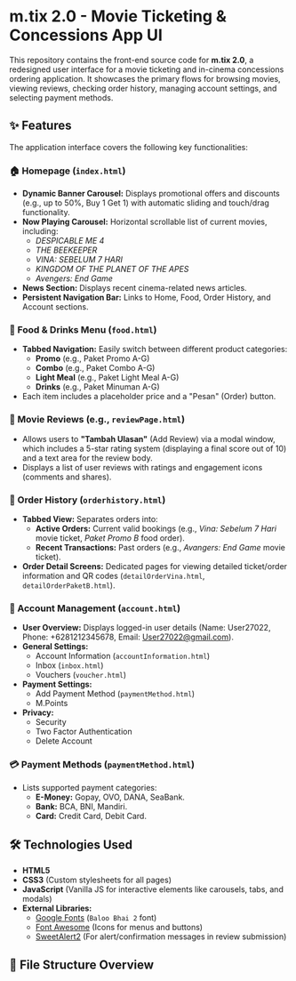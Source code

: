 # m.tix 2.0 - Movie Ticketing & Concessions App UI

This repository contains the front-end source code for **m.tix 2.0**, a redesigned user interface for a movie ticketing and in-cinema concessions ordering application. It showcases the primary flows for browsing movies, viewing reviews, checking order history, managing account settings, and selecting payment methods.

## ✨ Features

The application interface covers the following key functionalities:

### 🏠 Homepage (`index.html`)
* **Dynamic Banner Carousel:** Displays promotional offers and discounts (e.g., up to 50%, Buy 1 Get 1) with automatic sliding and touch/drag functionality.
* **Now Playing Carousel:** Horizontal scrollable list of current movies, including:
    * *DESPICABLE ME 4*
    * *THE BEEKEEPER*
    * *VINA: SEBELUM 7 HARI*
    * *KINGDOM OF THE PLANET OF THE APES*
    * *Avengers: End Game*
* **News Section:** Displays recent cinema-related news articles.
* **Persistent Navigation Bar:** Links to Home, Food, Order History, and Account sections.

### 🍿 Food & Drinks Menu (`food.html`)
* **Tabbed Navigation:** Easily switch between different product categories:
    * **Promo** (e.g., Paket Promo A-G)
    * **Combo** (e.g., Paket Combo A-G)
    * **Light Meal** (e.g., Paket Light Meal A-G)
    * **Drinks** (e.g., Paket Minuman A-G)
* Each item includes a placeholder price and a "Pesan" (Order) button.

### 📝 Movie Reviews (e.g., `reviewPage.html`)
* Allows users to **"Tambah Ulasan"** (Add Review) via a modal window, which includes a 5-star rating system (displaying a final score out of 10) and a text area for the review body.
* Displays a list of user reviews with ratings and engagement icons (comments and shares).

### 🧾 Order History (`orderhistory.html`)
* **Tabbed View:** Separates orders into:
    * **Active Orders:** Current valid bookings (e.g., *Vina: Sebelum 7 Hari* movie ticket, *Paket Promo B* food order).
    * **Recent Transactions:** Past orders (e.g., *Avangers: End Game* movie ticket).
* **Order Detail Screens:** Dedicated pages for viewing detailed ticket/order information and QR codes (`detailOrderVina.html`, `detailOrderPaketB.html`).

### 👤 Account Management (`account.html`)
* **User Overview:** Displays logged-in user details (Name: User27022, Phone: +6281212345678, Email: User27022@gmail.com).
* **General Settings:**
    * Account Information (`accountInformation.html`)
    * Inbox (`inbox.html`)
    * Vouchers (`voucher.html`)
* **Payment Settings:**
    * Add Payment Method (`paymentMethod.html`)
    * M.Points
* **Privacy:**
    * Security
    * Two Factor Authentication
    * Delete Account

### 💳 Payment Methods (`paymentMethod.html`)
* Lists supported payment categories:
    * **E-Money:** Gopay, OVO, DANA, SeaBank.
    * **Bank:** BCA, BNI, Mandiri.
    * **Card:** Credit Card, Debit Card.

## 🛠️ Technologies Used

* **HTML5**
* **CSS3** (Custom stylesheets for all pages)
* **JavaScript** (Vanilla JS for interactive elements like carousels, tabs, and modals)
* **External Libraries:**
    * [Google Fonts](https://fonts.googleapis.com/css2?family=Baloo+Bhai+2:wght@400..800&display=swap) (`Baloo Bhai 2` font)
    * [Font Awesome](https://cdnjs.cloudflare.com/ajax/libs/font-awesome/6.5.2/css/all.min.css) (Icons for menus and buttons)
    * [SweetAlert2](https://cdn.jsdelivr.net/npm/sweetalert2@11) (For alert/confirmation messages in review submission)

## 📁 File Structure Overview
